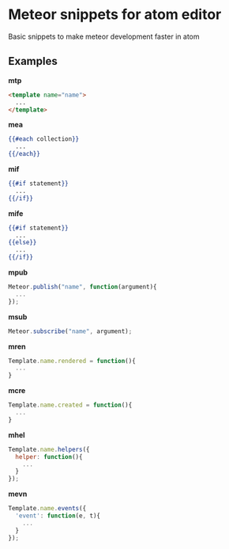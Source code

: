 # Meteor snippets for atom editor

Basic snippets to make meteor development faster in atom

## Examples

**mtp**

```html
<template name="name">
  ...
</template>
```

**mea**

```handlebars
{{#each collection}}
  ...
{{/each}}
```

**mif**

```handlebars
{{#if statement}}
  ...
{{/if}}
```

**mife**

```handlebars
{{#if statement}}
  ...
{{else}}
  ...
{{/if}}
```

**mpub**

```javascript
Meteor.publish("name", function(argument){
  ...
});
```

**msub**

```javascript
Meteor.subscribe("name", argument);
```

**mren**

```javascript
Template.name.rendered = function(){
  ...
}
```

**mcre**

```javascript
Template.name.created = function(){
  ...
}
```

**mhel**

```javascript
Template.name.helpers({
  helper: function(){
    ...
  }
});
```

**mevn**

```javascript
Template.name.events({
  'event': function(e, t){
    ...
  }
});
```
